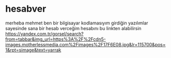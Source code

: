 # hesabver
merheba mehmet ben bir bilgisayar kodlamasıyım girdiğin yazılımlar sayesinde sana bir hesab verceğim hesabını bu linkten alabilirsin                   https://yandex.com.tr/gorsel/search?from=tabbar&img_url=https%3A%2F%2Fcdn5-images.motherlessmedia.com%2Fimages%2F17F6E08.jpg&lr=115700&pos=1&rpt=simage&text=yarrak
